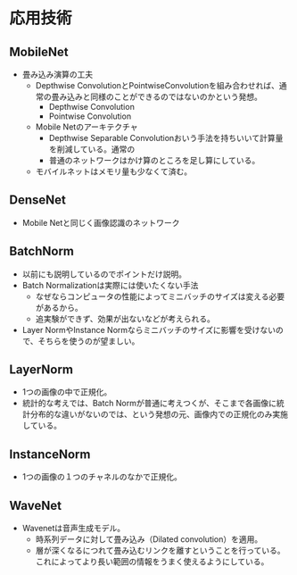 <script type="text/x-mathjax-config">MathJax.Hub.Config({tex2jax:{inlineMath:[['\$','\$'],['\\(','\\)']],processEscapes:true},CommonHTML: {matchFontHeight:false}});</script>
<script type="text/javascript" async src="https://cdnjs.cloudflare.com/ajax/libs/mathjax/2.7.1/MathJax.js?config=TeX-MML-AM_CHTML"></script>

# 応用技術
## MobileNet
- 畳み込み演算の工夫
  - Depthwise ConvolutionとPointwiseConvolutionを組み合わせれば、通常の畳み込みと同様のことができるのではないのかという発想。
    - Depthwise Convolution
    - Pointwise Convolution
  - Mobile Netのアーキテクチャ
    - Depthwise Separable Convolutionおいう手法を持ちいいて計算量を削減している。通常の
    - 普通のネットワークはかけ算のところを足し算にしている。
  - モバイルネットはメモリ量も少なくて済む。

## DenseNet
- Mobile Netと同じく画像認識のネットワーク


## BatchNorm
- 以前にも説明しているのでポイントだけ説明。
- Batch Normalizationは実際には使いたくない手法
  - なぜならコンピュータの性能によってミニバッチのサイズは変える必要があるから。
  - 追実験ができず、効果が出ないなどが考えられる。
- Layer NormやInstance Normならミニバッチのサイズに影響を受けないので、そちらを使うのが望ましい。
## LayerNorm
- 1つの画像の中で正規化。
- 統計的な考えでは、Batch Normが普通に考えつくが、そこまで各画像に統計分布的な違いがないのでは、という発想の元、画像内での正規化のみ実施している。
## InstanceNorm
- 1つの画像の１つのチャネルのなかで正規化。

## WaveNet
- Wavenetは音声生成モデル。
  - 時系列データに対して畳み込み（Dilated convolution）を適用。
  - 層が深くなるにつれて畳み込むリンクを離すということを行っている。これによってより長い範囲の情報をうまく使えるようにしている。